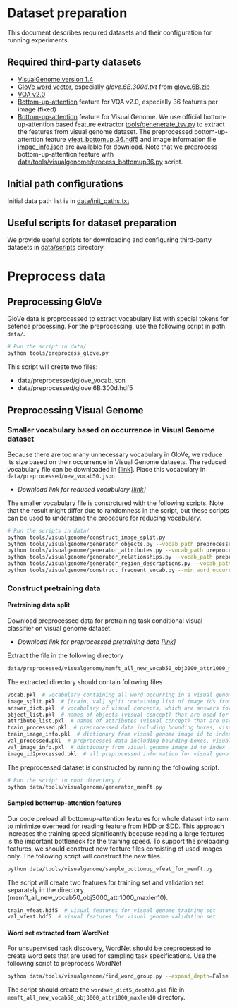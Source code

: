 # Dataset preparation
This document describes required datasets and their configuration for running experiments.

## Required third-party datasets
* [VisualGenome version 1.4](http://visualgenome.org/api/v0/api_home.html)
* [GloVe word vector](https://github.com/stanfordnlp/GloVe), especially *glove.6B.300d.txt* from [glove.6B.zip](http://nlp.stanford.edu/data/wordvecs/glove.6B.zip)
* [VQA v2.0](https://visualqa.org/download.html)
* [Bottom-up-attention](https://github.com/peteanderson80/bottom-up-attention) feature for VQA v2.0, especially 36 features per image (fixed)
* [Bottom-up-attention](https://github.com/peteanderson80/bottom-up-attention) feature for Visual Genome. We use official bottom-up-attention based feature extractor [tools/genenerate_tsv.py](https://github.com/peteanderson80/bottom-up-attention/blob/master/tools/generate_tsv.py) to extract the features from visual genome dataset. The preprocessed bottom-up-attention feature [vfeat_bottomup_36.hdf5](http://cvlab.postech.ac.kr/~hyeonwoonoh/research/vqa_task_discovery/VisualGenome/bottomup_feature_36/vfeat_bottomup_36.hdf5) and image information file [image_info.json](http://cvlab.postech.ac.kr/~hyeonwoonoh/research/vqa_task_discovery/VisualGenome/bottomup_feature_36/image_info.json) are available for download. Note that we preprocess bottom-up-attention feature with [data/tools/visualgenome/process_bottomup36.py](data/tools/visualgenome/process_bottomup36.py) script.

## Initial path configurations
Initial data path list is in [data/init_paths.txt](../data/init_paths.txt)


## Useful scripts for dataset preparation
We provide useful scripts for downloading and configuring third-party datasets in [data/scripts](../data/scripts) directory.


# Preprocess data
## Preprocessing GloVe 
GloVe data is proprocessed to extract vocabulary list with special tokens for setence processing. For the preprocessing, use the following script in path ```data/```.
```bash
# Run the script in data/
python tools/preprocess_glove.py
```
This script will create two files:
* data/preprocessed/glove_vocab.json
* data/preprocessed/glove.6B.300d.hdf5

## Preprocessing Visual Genome
### Smaller vocabulary based on occurrence in Visual Genome dataset
Because there are too many unnecessary vocabulary in GloVe, we reduce its size based on their occurrence in Visual Genome datasets.
The reduced vocabulary file can be downloaded in [[link](http://cvlab.postech.ac.kr/~hyeonwoonoh/research/vqa_task_discovery/new_vocab50.json)].
Place this vocabulary in ```data/preprocessed/new_vocab50.json```

* *Download link for reduced vocabulary [[link](http://cvlab.postech.ac.kr/~hyeonwoonoh/research/vqa_task_discovery/new_vocab50.json)]*

The smaller vocabulary file is constrctured with the following scripts. Note that the result might differ due to randomness in the script, but these scripts can be used to understand the procedure for reducing vocabulary.
```bash
# Run the scripts in data/
python tools/visualgenome/construct_image_split.py
python tools/visualgenome/generator_objects.py --vocab_path preprocessed/glove_vocab.json
python tools/visualgenome/generator_attributes.py --vocab_path preprocessed/glove_vocab.json
python tools/visualgenome/generator_relationships.py --vocab_path preprocessed/glove_vocab.json
python tools/visualgenome/generator_region_descriptions.py --vocab_path preprocessed/glove_vocab.json --max_description_length 10
python tools/visualgenome/construct_frequent_vocab.py --min_word_occurrence 50
```

### Construct pretraining data

#### Pretraining data split
Download preprocessed data for pretraining task conditional visual classifier on visual genome dataset.

* *Download link for preprocessed pretraining data [[link](http://cvlab.postech.ac.kr/~hyeonwoonoh/research/vqa_task_discovery/preprocessed/visualgenome/memft_all_new_vocab50_obj3000_attr1000_maxlen10.tar.gz)]*

Extract the file in the following directory
```bash
data/preprocessed/visualgenome/memft_all_new_vocab50_obj3000_attr1000_maxlen10
```
The extracted directory should contain following files
```bash
vocab.pkl  # vocabulary containing all word occurring in a visual genome dataset (including descriptions)
image_split.pkl  # [train, val] split containing list of image ids from visual genome dataset 
answer_dict.pkl  # vocabulary of visual concepts, which are answers for learning task conditional visual classifier
object_list.pkl  # names of objects (visual concept) that are used for pretraining
attribute_list.pkl  # names of attributes (visual concept) that are used for pretraining
train_processed.pkl  # preprocessed data including bounding boxes, visual concepts and blanked descriptions
train_image_info.pkl  # dictionary from visual genome image id to index within training set (to look up extracted bottomup-attention features)
val_processed.pkl  # preprocessed data including bounding boxes, visual concepts and blanked descriptions
val_image_info.pkl  # dictionary from visual genome image id to index within training set (to look up extracted bottomup-attention features)
image_id2processed.pkl  # all preprocessed information for visual genome image id
```

The preprocessed dataset is constructed by running the following script.
```bash
# Run the script in root directory /
python data/tools/visualgenome/generator_memft.py
```

#### Sampled bottomup-attention features
Our code preload all bottomup-attention features for whole dataset into ram to minimize overhead for reading feature from HDD or SDD. This approach increases the training speed significantly because reading a large features is the important bottleneck for the training speed.
To support the preloading features, we should construct new feature files consisting of used images only. The following script will construct the new files.
```bash
python data/tools/visualgenome/sample_bottomup_vfeat_for_memft.py
```
The script will create two features for training set and validation set separately in the directory (memft_all_new_vocab50_obj3000_attr1000_maxlen10).
```bash
train_vfeat.hdf5  # visual features for visual genome training set
val_vfeat.hdf5  # visual features for visual genome validation set
```

#### Word set extracted from WordNet 

For unsupervised task discovery, WordNet should be preprocessed to create word sets that are used for sampling task specifications. Use the following script to preprocess WordNet
```bash
python data/tools/visualgenome/find_word_group.py --expand_depth=False
```
The script should create the ```wordset_dict5_depth0.pkl``` file in ```memft_all_new_vocab50_obj3000_attr1000_maxlen10``` directory.
